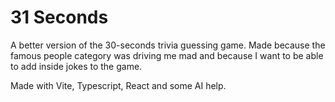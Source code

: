 # 31 Seconds

A better version of the 30-seconds trivia guessing game.
Made because the famous people category was driving me mad and because I want to be able to add inside jokes to the game.

Made with Vite, Typescript, React and some AI help.